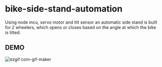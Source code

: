 # bike-side-stand-automation
Using node mcu, servo motor and tilt sensor an automatic side stand is built for 2 wheelers, which opens or closes based on the angle at which the bike is tilted.
<h2> DEMO </h2>


![ezgif com-gif-maker](https://user-images.githubusercontent.com/21198781/39556933-b32aedaa-4ea1-11e8-850d-a671c1468de6.gif)
